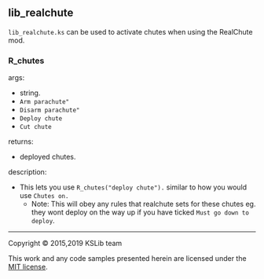 ## lib_realchute

``lib_realchute.ks`` can be used to activate chutes when using the RealChute mod.

### R_chutes

args:
  * string.
   * ``Arm parachute"``
   * ``Disarm parachute"``
   * ``Deploy chute``
   * ``Cut chute``

returns:
  * deployed chutes.
  
description:
  * This lets you use ``R_chutes("deploy chute").`` similar to how you would use ``Chutes on.``
    * Note: This will obey any rules that realchute sets for these chutes eg. they wont deploy on the way up if you have ticked ``Must go down to deploy``.
---
Copyright © 2015,2019 KSLib team

This work and any code samples presented herein are licensed under the [MIT license](../LICENSE).